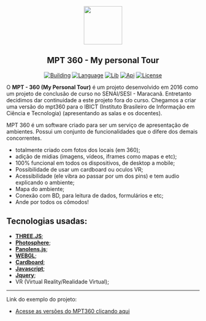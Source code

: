 <p align="center"><a href="https://getteli.github.io/mpt360/" target="_blank"><img src="https://getteli.github.io/mpt360/resources/images/logotipo_mpt_negat.png" width="100"></a></p>

<h2 align="center">
    <b>MPT 360 - My personal Tour</b>
</h2>

<p align="center">
    <a href="#"><img src="https://img.shields.io/badge/version-2.0.5-%231081c2" alt="Building"></a>
    <a href="#"><img src="https://img.shields.io/badge/language-JS-%23f7df1e" alt="Language"></a>
    <a href="#"><img src="https://img.shields.io/badge/lib-Jquery-%230868ab" alt="Lib"></a>
    <a href="#"><img src="https://img.shields.io/badge/api-three.js-%2361b645" alt="Api"></a>
    <a href="#"><img src="https://img.shields.io/badge/license-MIT-green" alt="License"></a>
</p>

<p>
    O <b>MPT - 360 (My Personal Tour)</b> é um projeto desenvolvido em 2016 como um projeto de conclusão de curso no SENAI/SESI - Maracanã. Entretanto decidimos dar continuidade a este projeto fora do curso. Chegamos a criar uma versão do mpt360 para o IBICT (Instituto Brasileiro de Informação em Ciência e Tecnologia) (apresentando as salas e os docentes).
</p>
<p>
    MPT 360 é um software criado para ser um serviço de apresentação de ambientes. Possui um conjunto de funcionalidades que o difere dos demais concorrentes.
    <ul>
        <li>totalmente criado com fotos dos locais (em 360);</li>
        <li>adição de midias (imagens, vídeos, iframes como mapas e etc);</li>
        <li>100% funcional em todos os dispositivos, de desktop a mobile;</li>
        <li>Possibilidade de usar um cardboard ou oculos VR;</li>
        <li>Acessibilidade (ele vibra ao passar por um dos pins) e tem audio explicando o ambiente;</li>
        <li>Mapa do ambiente;</li>
        <li>Conexão com BD, para leitura de dados, formulários e etc;</li>
        <li>Ande por todos os cômodos!</li>
    </ul>
</p>

## Tecnologias usadas:
- **[THREE.JS](https://threejs.org)**;
- **[Photosphere](https://photo-sphere-viewer.js.org/)**;
- **[Panolens.js](https://github.com/pchen66/panolens.js)**;
- **[WEBGL](https://get.webgl.org/)**;
- **[Cardboard](https://arvr.google.com/)**;
- **[Javascript](https://developer.mozilla.org/pt-BR/docs/Web/JavaScript)**;
- **[Jquery](https://jquery.com/)**;
- VR (Virtual Reality/Realidade Virtual);

<hr>
Link do exemplo do projeto: 

- [Acesse as versões do MPT360 clicando aqui](https://getteli.github.io/mpt360/)